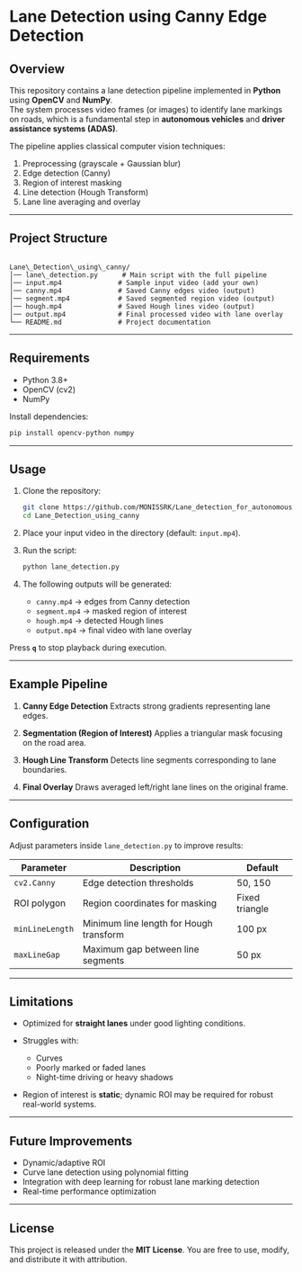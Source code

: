 # Lane Detection using Canny Edge Detection

## Overview
This repository contains a lane detection pipeline implemented in **Python** using **OpenCV** and **NumPy**.  
The system processes video frames (or images) to identify lane markings on roads, which is a fundamental step in **autonomous vehicles** and **driver assistance systems (ADAS)**.

The pipeline applies classical computer vision techniques:
1. Preprocessing (grayscale + Gaussian blur)
2. Edge detection (Canny)
3. Region of interest masking
4. Line detection (Hough Transform)
5. Lane line averaging and overlay

---

## Project Structure
```

Lane\_Detection\_using\_canny/
│── lane\_detection.py      # Main script with the full pipeline
│── input.mp4              # Sample input video (add your own)
│── canny.mp4              # Saved Canny edges video (output)
│── segment.mp4            # Saved segmented region video (output)
│── hough.mp4              # Saved Hough lines video (output)
│── output.mp4             # Final processed video with lane overlay
└── README.md              # Project documentation

````

---

## Requirements
- Python 3.8+
- OpenCV (cv2)
- NumPy

Install dependencies:
```bash
pip install opencv-python numpy
````

---

## Usage

1. Clone the repository:

   ```bash
   git clone https://github.com/MONISSRK/Lane_detection_for_autonomous_vehicles.git
   cd Lane_Detection_using_canny
   ```

2. Place your input video in the directory (default: `input.mp4`).

3. Run the script:

   ```bash
   python lane_detection.py
   ```

4. The following outputs will be generated:

   * `canny.mp4` → edges from Canny detection
   * `segment.mp4` → masked region of interest
   * `hough.mp4` → detected Hough lines
   * `output.mp4` → final video with lane overlay

Press **`q`** to stop playback during execution.

---

## Example Pipeline

1. **Canny Edge Detection**
   Extracts strong gradients representing lane edges.

2. **Segmentation (Region of Interest)**
   Applies a triangular mask focusing on the road area.

3. **Hough Line Transform**
   Detects line segments corresponding to lane boundaries.

4. **Final Overlay**
   Draws averaged left/right lane lines on the original frame.

---

## Configuration

Adjust parameters inside `lane_detection.py` to improve results:

| Parameter       | Description                             | Default        |
| --------------- | --------------------------------------- | -------------- |
| `cv2.Canny`     | Edge detection thresholds               | 50, 150        |
| ROI polygon     | Region coordinates for masking          | Fixed triangle |
| `minLineLength` | Minimum line length for Hough transform | 100 px         |
| `maxLineGap`    | Maximum gap between line segments       | 50 px          |

---

## Limitations

* Optimized for **straight lanes** under good lighting conditions.
* Struggles with:

  * Curves
  * Poorly marked or faded lanes
  * Night-time driving or heavy shadows
* Region of interest is **static**; dynamic ROI may be required for robust real-world systems.

---

## Future Improvements

* Dynamic/adaptive ROI
* Curve lane detection using polynomial fitting
* Integration with deep learning for robust lane marking detection
* Real-time performance optimization

---

## License

This project is released under the **MIT License**.
You are free to use, modify, and distribute it with attribution.


